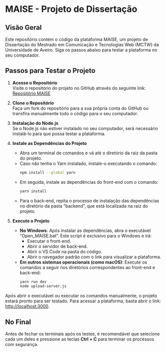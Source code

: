 # MAISE - Projeto de Dissertação

## Visão Geral

Este repositório contém o código da plataforma MAISE, um projeto de Dissertação do Mestrado em Comunicação e Tecnologias Web (MCTW) da Universidade de Aveiro.
Siga os passos abaixo para testar a plataforma no seu computador.

## Passos para Testar o Projeto

1. **Acesse o Repositório**  
   Visite o repositório do projeto no GitHub através do seguinte link:  
   [Repositório MAISE](https://github.com/micatalyst/Maise)

2. **Clone o Repositório**  
   Faça um fork do repositório para a sua própria conta do GitHub ou transfira manualmente todo o código para o seu computador.

3. **Instalação do Node.js**  
   Se o Node.js não estiver instalado no seu computador, será necessário instalá-lo para que possa testar a plataforma.

4. **Instale as Dependências do Projeto**

   - Abra um terminal de comandos e vá até o diretório da raiz da pasta do projeto.
   - Caso não tenha o Yarn instalado, instale-o executando o comando:
     ```bash
     npm install --global yarn
     ```
   - Em seguida, instale as dependências do front-end com o comando:
     ```bash
     yarn install
     ```
   - Para o back-end, repita o processo de instalação das dependências no diretório da pasta “backend”, que está localizada na raiz do projeto.

5. **Execute o Projeto**
   - **No Windows**: Após instalar as dependências, abra o executável “Open_MAISE.bat”. Este script é exclusivo para o Windows e irá:
     - Executar o front-end.
     - Abrir o servidor de back-end.
     - Abrir o VS Code na pasta do código.
     - Abrir o navegador padrão com o link para visualizar a plataforma.
   - **Em outros sistemas operacionais (como macOS)**: Execute os comandos a seguir nos diretórios correspondentes ao front-end e back-end:
     ```bash
     yarn run dev
     node upload-server.js
     ```

Após abrir o executável ou executar os comandos manualmente, o projeto estará pronto para ser testado. Para acessar a plataforma, basta abrir o link: [http://localhost:3000](http://localhost:3000).

## No Final

Antes de fechar os terminais após os testes, é recomendável que selecione cada um deles e pressione as teclas **Ctrl + C** para terminar os processos com segurança.
